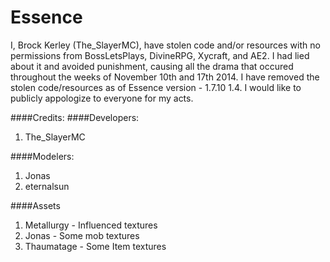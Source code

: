 Essence
=======
I, Brock Kerley (The_SlayerMC), have stolen code and/or resources with no permissions from BossLetsPlays, DivineRPG, Xycraft, and AE2. I had lied about it and avoided punishment, causing all the drama that occured throughout the weeks of November 10th and 17th 2014. I have removed the stolen code/resources as of Essence version - 1.7.10 1.4. I would like to publicly appologize to everyone for my acts.

####Credits:
####Developers:
1. The_SlayerMC

####Modelers:
1. Jonas
2. eternalsun

####Assets
1. Metallurgy - Influenced textures
2. Jonas - Some mob textures
3. Thaumatage - Some Item textures
